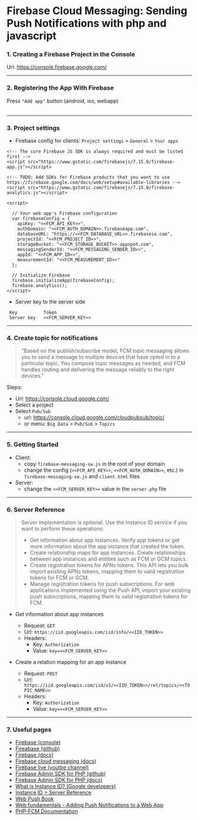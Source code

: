# Firebase Cloud Messaging: Sending Push Notifications with php and javascript

### 1. Creating a Firebase Project in the Console
Url: https://console.firebase.google.com/

---

### 2. Registering the App With Firebase
Press `"Add app"` button (android, ios, webapp)<br><br>

---

### 3. Project settings
- Firebase config for clients: `Project settings` > `General` > `Your apps`

```
<!-- The core Firebase JS SDK is always required and must be listed first -->
<script src="https://www.gstatic.com/firebasejs/7.15.0/firebase-app.js"></script>

<!-- TODO: Add SDKs for Firebase products that you want to use https://firebase.google.com/docs/web/setup#available-libraries -->
<script src="https://www.gstatic.com/firebasejs/7.15.0/firebase-analytics.js"></script>

<script>

  // Your web app's Firebase configuration
  var firebaseConfig = {
    apiKey: "<<FCM_API_KEY>>",
    authDomain: "<<FCM_AUTH_DOMAIN>>.firebaseapp.com",
    databaseURL: "https://<<FCM_DATABASE_URL>>.firebaseio.com",
    projectId: "<<FCM_PROJECT_ID>>",
    storageBucket: "<<FCM_STORAGE_BUCKET>>.appspot.com",
    messagingSenderId: "<<FCM_MESSAGING_SENDER_ID>>",
    appId: "<<FCM_APP_ID>>",
    measurementId: "<<FCM_MEASUREMENT_ID>>"
  };

  // Initialize Firebase
  firebase.initializeApp(firebaseConfig);
  firebase.analytics();
</script>
```

- Server key to the server side

```
 Key	      Token	
 Server key   <<FCM_SERVER_KEY>>
```

---

### 4. Create topic for notifications
> "Based on the publish/subscribe model, FCM topic messaging allows you to send a message to multiple devices that have opted in to a particular topic. You compose topic messages as needed, and FCM handles routing and delivering the message reliably to the right devices."

Steps:
- Url: https://console.cloud.google.com/
- Select a project
- Select `Pub/Sub`
  - url: https://console.cloud.google.com/cloudpubsub/topic/
  - or menu: `Big Data` > `Pub/Sub` > `Topics`

---

### 5. Getting Started
- Client:
  - copy `firebase-messaging-sw.js` in the root of your domain
  - change the config (`<<FCM_API_KEY>>`, `<<FCM_AUTH_DOMAIN>>`, etc.) in `firebase-messaging-sw.js` and `client.html` files
- Server:  
  - change the `<<FCM_SERVER_KEY>>` value in the `server.php` file

---

### 6. Server Reference
> Server implementation is optional. Use the Instance ID service if you want to perform these operations:
> - Get information about app instances. Verify app tokens or get more information about the app instance that created the token.
> - Create relationship maps for app instances. Create relationships between app instances and entities such as FCM or GCM topics.
> - Create registration tokens for APNs tokens. This API lets you bulk import existing APNs tokens, mapping them to valid registration tokens for FCM or GCM.
> - Manage registration tokens for push subscriptions. For web applications implemented using the Push API, import your existing push subscriptions, mapping them to valid registration tokens for FCM.

- Get information about app instances
  - Request: `GET`
  - Url: `https://iid.googleapis.com/iid/info/<<IID_TOKEN>>`
  - Headers:
    - Key: `Authorization`
    - Value: `key=<<FCM_SERVER_KEY>>`

- Create a relation mapping for an app instance
  - Request: `POST`
  - Url: ` https://iid.googleapis.com/iid/v1/<<IID_TOKEN>>/rel/topics/<<TOPIC_NAME>>`
  - Headers:
    - Key: `Authorization`
    - Value: `key=<<FCM_SERVER_KEY>>`

--- 

### 7. Useful pages
- [Firebase (console)](https://console.firebase.google.com/)
- [Fireabase (github)](https://github.com/firebase)
- [Firebase (docs)](https://firebase.google.com/docs/)
- [Firebase cloud messaging (docs)](https://firebase.google.com/docs/cloud-messaging)
- [Firebase live (youtbe channel)](https://www.youtube.com/channel/UCP4bf6IHJJQehibu6ai__cg)
- [Firebase Admin SDK for PHP (github)](https://github.com/kreait/firebase-php/blob/master/docs/index.rst)
- [Firebase Admin SDK for PHP (docs)](https://firebase-php.readthedocs.io/en/latest/index.html)
- [What is Instance ID? (Google developers)](https://developers.google.com/instance-id)
- [Instance ID > Server Reference](https://developers.google.com/instance-id/reference/server)
- [Web Push Book](https://web-push-book.gauntface.com/)
- [Web fundamentals - Adding Push Notifications to a Web App
](https://developers.google.com/web/fundamentals/codelabs/push-notifications)
- [PHP-FCM Documentation](https://php-fcm.readthedocs.io/en/latest/)